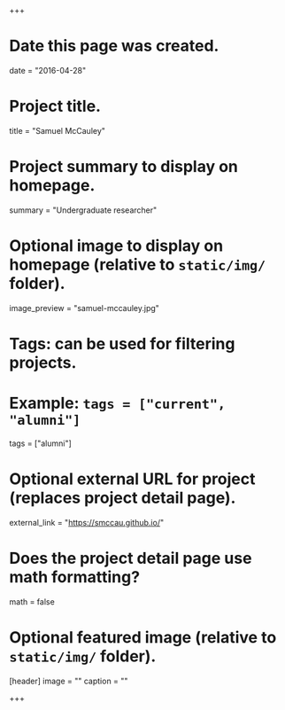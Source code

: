 +++
# Date this page was created.
date = "2016-04-28"

# Project title.
title = "Samuel McCauley"

# Project summary to display on homepage.
summary = "Undergraduate researcher"

# Optional image to display on homepage (relative to `static/img/` folder).
image_preview = "samuel-mccauley.jpg"

# Tags: can be used for filtering projects.
# Example: `tags = ["current", "alumni"]`
tags = ["alumni"]

# Optional external URL for project (replaces project detail page).
external_link = "https://smccau.github.io/"

# Does the project detail page use math formatting?
math = false

# Optional featured image (relative to `static/img/` folder).
[header]
image = ""
caption = ""

+++